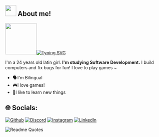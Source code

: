 ## <img height="35" src="https://emoji.gg/assets/emoji/5932-purple-sparkling-star.gif"/> About me!

<a target="_blank" rel="noopener noreferrer nofollow" href="https://user-images.githubusercontent.com/74038190/216649417-9acc58df-9186-4132-ad43-819a57babb67.gif"><img src="https://user-images.githubusercontent.com/74038190/216649417-9acc58df-9186-4132-ad43-819a57babb67.gif" width="100" data-animated-image="" style="max-width: 100%;"></a>[![Typing SVG](https://readme-typing-svg.demolab.com?font=Pacifico&pause=1000&color=DA31F7&random=false&width=435&lines=Hi!+I'm+Isabel;I'm+a+Gamer;I'm+an+Artist)](https://git.io/typing-svg)

I'm a 24 years old latin girl. **I'm studying Software Development.**
I build computers and fix bugs for fun! I love to play games ~

<ul>
    <li><span style=’font-size:100px;’>&#x1F5E3;&#xFE0F;</span>I'm Bilingual</li>
    <li><span style=’font-size:100px;’>&#x1F3AE;</span>I love games!</li>
    <li><span style=’font-size:100px;’>&#x1F4D8;</span>I like to learn new things</li>
</ul>

## 🌐 Socials:
[![Github](https://img.shields.io/badge/Github-%2324192eDA.svg?logo=github&logoColor=white)](https://github.com/ibracho) [![Discord](https://img.shields.io/badge/Discord-%237289DA.svg?logo=discord&logoColor=white)]() [![Instagram](https://img.shields.io/badge/Instagram-%23E4405F.svg?logo=Instagram&logoColor=white)]() [![LinkedIn](https://img.shields.io/badge/LinkedIn-%230077B5.svg?logo=linkedin&logoColor=white)](https://www.linkedin.com/in/isabel-bracho-76a0471a3/)

![Readme Quotes](https://quotes-github-readme.vercel.app/api?type=horizontal&theme=tokyonight&quote=“In+software+development,+the+best+ideas+are+often+the+old+ideas.”+—+Robert+C.+Martin)

